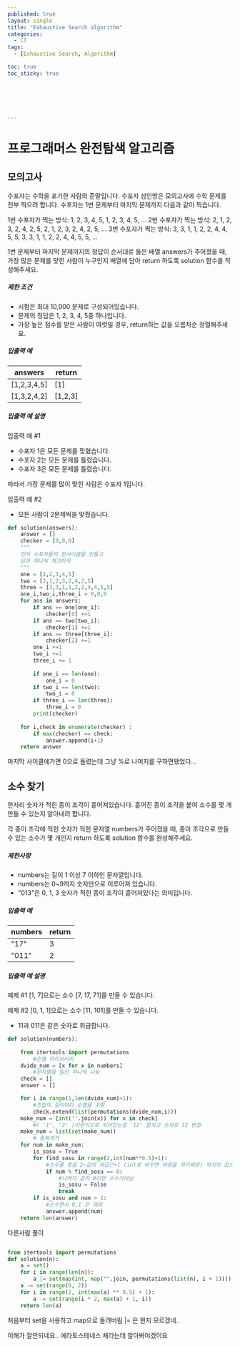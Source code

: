```yaml
---
published: true
layout: single
title: "Exhaustive Search algorithm"
categories:
  - CT
tags:
  - [Exhaustive Search, Algorithm]

toc: true
toc_sticky: true






---
```


# 프로그래머스  완전탐색 알고리즘

## 모의고사

수포자는 수학을 포기한 사람의 준말입니다. 수포자 삼인방은 모의고사에 수학 문제를 전부 찍으려 합니다. 수포자는 1번 문제부터 마지막 문제까지 다음과 같이 찍습니다.

1번 수포자가 찍는 방식: 1, 2, 3, 4, 5, 1, 2, 3, 4, 5, ...
2번 수포자가 찍는 방식: 2, 1, 2, 3, 2, 4, 2, 5, 2, 1, 2, 3, 2, 4, 2, 5, ...
3번 수포자가 찍는 방식: 3, 3, 1, 1, 2, 2, 4, 4, 5, 5, 3, 3, 1, 1, 2, 2, 4, 4, 5, 5, ...

1번 문제부터 마지막 문제까지의 정답이 순서대로 들은 배열 answers가 주어졌을 때, 가장 많은 문제를 맞힌 사람이 누구인지 배열에 담아 return 하도록 solution 함수를 작성해주세요.

##### 제한 조건

- 시험은 최대 10,000 문제로 구성되어있습니다.
- 문제의 정답은 1, 2, 3, 4, 5중 하나입니다.
- 가장 높은 점수를 받은 사람이 여럿일 경우, return하는 값을 오름차순 정렬해주세요.

##### 입출력 예

| answers     | return  |
| ----------- | ------- |
| [1,2,3,4,5] | [1]     |
| [1,3,2,4,2] | [1,2,3] |

##### 입출력 예 설명

입출력 예 #1

- 수포자 1은 모든 문제를 맞혔습니다.
- 수포자 2는 모든 문제를 틀렸습니다.
- 수포자 3은 모든 문제를 틀렸습니다.

따라서 가장 문제를 많이 맞힌 사람은 수포자 1입니다.

입출력 예 #2

- 모든 사람이 2문제씩을 맞췄습니다.

``` python
def solution(answers):
    answer = []
    checker = [0,0,0]
    """
    먼저 수포자들의 한사이클을 만들고
    답과 하나씩 체크하자    
    """
    one = [1,2,3,4,5]
    two = [2,1,2,3,2,4,2,5]
    three = [3,3,1,1,2,2,4,4,5,5]
    one_i,two_i,three_i = 0,0,0
    for ans in answers:        
        if ans == one[one_i]:
            checker[0] +=1
        if ans == two[two_i]:
            checker[1] +=1
        if ans == three[three_i]:
            checker[2] +=1        
        one_i +=1
        two_i +=1
        three_i += 1
        
        if one_i == len(one):
            one_i = 0
        if two_i == len(two):
            two_i = 0
        if three_i == len(three):
            three_i = 0
        print(checker)    
        
    for i,check in enumerate(checker) :
        if max(checker) == check:
            answer.append(i+1)  
    return answer
```

마지막 사이클에가면 0으로 돌렸는데 그냥 %로 나머지를 구하면됐었다...



## 소수 찾기

한자리 숫자가 적힌 종이 조각이 흩어져있습니다. 흩어진 종이 조각을 붙여 소수를 몇 개 만들 수 있는지 알아내려 합니다.

각 종이 조각에 적힌 숫자가 적힌 문자열 numbers가 주어졌을 때, 종이 조각으로 만들 수 있는 소수가 몇 개인지 return 하도록 solution 함수를 완성해주세요.

##### 제한사항

- numbers는 길이 1 이상 7 이하인 문자열입니다.
- numbers는 0~9까지 숫자만으로 이루어져 있습니다.
- "013"은 0, 1, 3 숫자가 적힌 종이 조각이 흩어져있다는 의미입니다.

##### 입출력 예

| numbers | return |
| ------- | ------ |
| "17"    | 3      |
| "011"   | 2      |

##### 입출력 예 설명

예제 #1
[1, 7]으로는 소수 [7, 17, 71]를 만들 수 있습니다.

예제 #2
[0, 1, 1]으로는 소수 [11, 101]를 만들 수 있습니다.

- 11과 011은 같은 숫자로 취급합니다.

``` python
def solution(numbers):
    
    from itertools import permutations
    	#순열 라이브러리
    dvide_num = [x for x in numbers]
    	#문자열을 일단 하나씩 나눔
    check = []
    answer = []

    for i in range(1,len(dvide_num)+1):
        #조합의 길이마다 순열을 구함
        check.extend(list(permutations(dvide_num,i)))
    make_num = [int(''.join(x)) for x in check]
    	#( '1', '2' )이런식으로 되어있는걸 '12' 합치고 숫자로 12 변경
    make_num = list(set(make_num))
    	# 중복제거
    for num in make_num:
        is_sosu = True
        for find_sosu in range(2,int(num**0.5)+1):  
            #소수를 찾음 2~값의 제곱근+1 (int로 바꾸면 버림을 하기때문) 까지의 값으로 나눠지는지
            if num % find_sosu == 0:
                #나머지 값이 0이면 소수가아님
                is_sosu = False
                break
        if is_sosu and num > 1:
            #소수면서 0,1 은 제외
            answer.append(num)
    return len(answer)

```

다른사람 풀이

``` python

from itertools import permutations
def solution(n):
    a = set()
    for i in range(len(n)):
        a |= set(map(int, map("".join, permutations(list(n), i + 1))))
    a -= set(range(0, 2))
    for i in range(2, int(max(a) ** 0.5) + 1):
        a -= set(range(i * 2, max(a) + 1, i))
    return len(a)
```

처음부터 set을 사용하고  map으로 돌려버림 |= 은 뭔지 모르겠네..

이해가 잘안되네요.. 에라토스테네스 체라는데 알아봐야겠어요